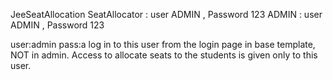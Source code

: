 JeeSeatAllocation
SeatAllocator : user ADMIN , Password 123
ADMIN : user ADMIN , Password 123

user:admin   pass:a
log in to this user from the login page in base template, NOT in admin. Access to allocate seats to the students is given only to this user.

